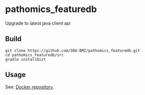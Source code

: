 # pathomics_featuredb

Upgrade to latest java client api

## Build

```
git clone https://github.com/SBU-BMI/pathomics_featuredb.git
cd pathomics_featuredb/src
gradle installDist
```

## Usage

See: [Docker repository](https://hub.docker.com/r/sbubmi/pathomics_featuredb/).
